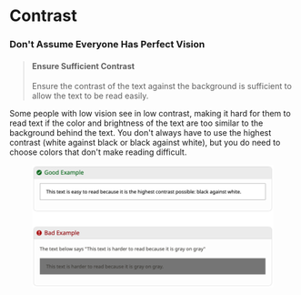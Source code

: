 # Contrast

### Don't Assume Everyone Has Perfect Vision

> #### Ensure Sufficient Contrast
>
> Ensure the contrast of the text against the background is sufficient to allow the text to be read easily.

Some people with low vision see in low contrast, making it hard for them to read text if the color and brightness of the text are too similar to the background behind the text. You don't always have to use the highest contrast (white against black or black against white), but you do need to choose colors that don't make reading difficult.

<figure><img src="../.gitbook/assets/image (4).png" alt=""><figcaption></figcaption></figure>
